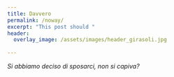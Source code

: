 ```yaml
---
title: Davvero
permalink: /noway/
excerpt: "This post should "
header:
  overlay_image: /assets/images/header_girasoli.jpg
  
---
```


_Si abbiamo deciso di sposarci, non si capiva?_

